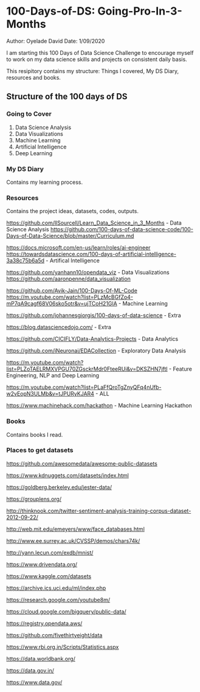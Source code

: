 # 100-Days-of-DS: Going-Pro-In-3-Months
Author: Oyelade David
Date: 1/09/2020

I am starting this 100 Days of Data Science Challenge to encourage myself to work on my data science skills and projects on consistent daily basis.

This resipitory contains my structure: Things I covered, My DS Diary, resources and books.

## Structure of the 100 days of DS

### Going to Cover
1. Data Science Analysis
2. Data Visualizations 
3. Machine Learning 
4. Artificial Intelligence
5. Deep Learning 

### My DS Diary 
Contains my learning process. 

### Resources 
Contains the project ideas, datasets, codes, outputs.

https://github.com/llSourcell/Learn_Data_Science_in_3_Months - Data Science Analysis
https://github.com/100-days-of-data-science-code/100-Days-of-Data-Science/blob/master/Curriculum.md

https://docs.microsoft.com/en-us/learn/roles/ai-engineer
https://towardsdatascience.com/100-days-of-artificial-intelligence-3a38c75b6a5d - Artifical Intelligence 

https://github.com/yanhann10/opendata_viz - Data Visualizations 
https://github.com/aaronpenne/data_visualization

https://github.com/Avik-Jain/100-Days-Of-ML-Code
https://m.youtube.com/watch?list=PLzMcBGfZo4-mP7qA9cagf68V06sko5otr&v=ujTCoH21GlA - Machine Learning 

https://github.com/johannesgiorgis/100-days-of-data-science - Extra

https://blog.datasciencedojo.com/ - Extra

https://github.com/CICIFLY/Data-Analytics-Projects - Data Analytics 

https://github.com/iNeuronai/EDACollection - Exploratory Data Analysis

https://m.youtube.com/watch?list=PLZoTAELRMXVPGU70ZGsckrMdr0FteeRUi&v=DKSZHN7jftI - Feature Engineering, NLP and Deep Learning

https://m.youtube.com/watch?list=PLaFfQroTgZnyQFq4nUfb-w2vEopN3ULMb&v=tJPURyKJAR4 - ALL


https://www.machinehack.com/hackathon - Machine Learning Hackathon 

 
### Books 
Contains books I read.

### Places to get datasets
https://github.com/awesomedata/awesome-public-datasets

https://www.kdnuggets.com/datasets/index.html

https://goldberg.berkeley.edu/jester-data/

https://grouplens.org/

http://thinknook.com/twitter-sentiment-analysis-training-corpus-dataset-2012-09-22/

http://web.mit.edu/emeyers/www/face_databases.html

http://www.ee.surrey.ac.uk/CVSSP/demos/chars74k/

http://yann.lecun.com/exdb/mnist/

https://www.drivendata.org/

https://www.kaggle.com/datasets

https://archive.ics.uci.edu/ml/index.php

https://research.google.com/youtube8m/

https://cloud.google.com/bigquery/public-data/

https://registry.opendata.aws/

https://github.com/fivethirtyeight/data

https://www.rbi.org.in/Scripts/Statistics.aspx

https://data.worldbank.org/

https://data.gov.in/

https://www.data.gov/
